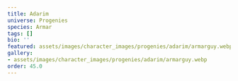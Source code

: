 ```yaml
---
title: Adarim
universe: Progenies
species: Armar
tags: []
bio: ''
featured: assets/images/character_images/progenies/adarim/armarguy.webp
gallery:
- assets/images/character_images/progenies/adarim/armarguy.webp
order: 45.0
---
```




